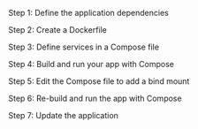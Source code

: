 <!-- How to build and run the app with docker -->

Step 1: Define the application dependencies

Step 2: Create a Dockerfile

Step 3: Define services in a Compose file

Step 4: Build and run your app with Compose

Step 5: Edit the Compose file to add a bind mount

Step 6: Re-build and run the app with Compose

Step 7: Update the application
